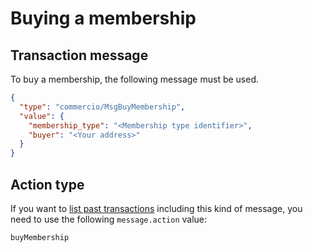 # Buying a membership

## Transaction message
To buy a membership, the following message must be used. 

```json
{
  "type": "commercio/MsgBuyMembership",
  "value": {
    "membership_type": "<Membership type identifier>",
    "buyer": "<Your address>"
  }
}
```

## Action type
If you want to [list past transactions](../../../developers/listing-transactions.md) including this kind of message,
you need to use the following `message.action` value: 

```
buyMembership
```  